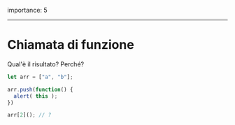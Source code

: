 importance: 5

---

# Chiamata di funzione

Qual'è il risultato? Perché?

```js
let arr = ["a", "b"];

arr.push(function() {
  alert( this );
})

arr[2](); // ?
```

